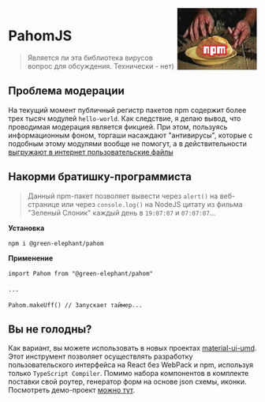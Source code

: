 
<img src="assets/sweet-bread.png" height="125px" align="right">

# PahomJS

> Является ли эта библиотека вирусов вопрос для обсуждения. Технически - нет)

## Проблема модерации

На текущий момент публичный регистр пакетов npm содержит более трех тысяч модулей `hello-world`. Как следствие, я делаю вывод, что проводимая модерация является фикцией. При этом, пользуясь информационным фоном, торгаши насаждают "антивирусы", которые с подобным этому модулями вообще не помогут, а в действительности [выгружают в интернет пользовательские файлы](https://www.reddit.com/r/windows/comments/i3znjs/saw_this_video_of_a_zip_bomb_on_windows_10/)


## Накорми братишку-программиста

> Данный npm-пакет позволяет вывести через `alert()` на веб-странице или через `console.log()` на NodeJS цитату из фильма "Зеленый Слоник" каждый день в `19:07:07` и `07:07:07`...

**Установка**

```
npm i @green-elephant/pahom
```

**Применение**

```
import Pahom from "@green-elephant/pahom"

...

Pahom.makeUff() // Запускает таймер...
```

## Вы не голодны?

Как вариант, вы можете использовать в новых проектах [material-ui-umd](https://github.com/tripolskypetr/material-ui-umd). Этот инструмент позволяет осуществлять разработку пользовательского интерфейса на React без WebPack и npm, используя только `TypeScript Compiler`. Помимо набора компонентов в комплекте поставки свой роутер, генератор форм на основе json схемы, иконки. Посмотреть демо-проект [можно тут](https://github.com/tripolskypetr/material-ui-umd/blob/master/packages/form-generator-app/STUDENTS.md).
